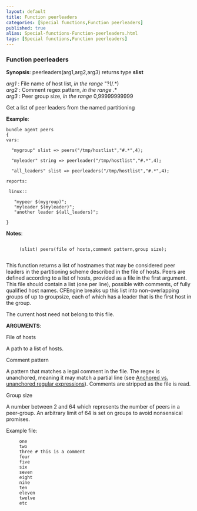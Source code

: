 ```yaml
---
layout: default
title: Function peerleaders
categories: [Special functions,Function peerleaders]
published: true
alias: Special-functions-Function-peerleaders.html
tags: [Special functions,Function peerleaders]
---
```


### Function peerleaders

**Synopsis**: peerleaders(arg1,arg2,arg3) returns type **slist**

  
 *arg1* : File name of host list, *in the range* "?(/.\*)   
 *arg2* : Comment regex pattern, *in the range* .\*   
 *arg3* : Peer group size, *in the range* 0,99999999999   

Get a list of peer leaders from the named partitioning

**Example**:  
   

```cf3
bundle agent peers
{
vars:

  "mygroup" slist => peers("/tmp/hostlist","#.*",4);

  "myleader" string => peerleader("/tmp/hostlist","#.*",4);

  "all_leaders" slist => peerleaders("/tmp/hostlist","#.*",4);

reports:

 linux::

   "mypeer $(mygroup)";
   "myleader $(myleader)";
   "another leader $(all_leaders)";

}
```

**Notes**:  
   

```cf3
     
     (slist) peers(file of hosts,comment pattern,group size);
     
```

This function returns a list of hostnames that may be considered peer
leaders in the partitioning scheme described in the file of hosts. Peers
are defined according to a list of hosts, provided as a file in the
first argument. This file should contain a list (one per line), possible
with comments, of fully qualified host names. CFEngine breaks up this
list into non-overlapping groups of up to groupsize, each of which has a
leader that is the first host in the group.

The current host need not belong to this file.

**ARGUMENTS**:

File of hosts

A path to a list of hosts.   

Comment pattern

A pattern that matches a legal comment in the file. The regex is
unanchored, meaning it may match a partial line (see [Anchored vs.
unanchored regular
expressions](#Anchored-vs_002e-unanchored-regular-expressions)).
Comments are stripped as the file is read.   

Group size

A number between 2 and 64 which represents the number of peers in a
peer-group. An arbitrary limit of 64 is set on groups to avoid
nonsensical promises.

Example file:

```cf3
     one
     two
     three # this is a comment
     four
     five
     six
     seven
     eight
     nine
     ten
     eleven
     twelve
     etc
     
```
